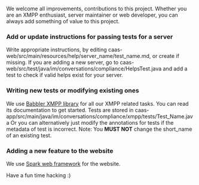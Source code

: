 We welcome all improvements, contributions to this project. Whether you are an XMPP enthusiast, server maintainer or web developer, you can always add something of value to this project.

### Add or update instructions for passing tests for a server
Write appropriate instructions, by editing caas-web/src/main/resources/help/server_name/test_name.md, or create if missing.
If you are adding a new server, go to caas-web/src/test/java/im/conversations/compliance/HelpsTest.java and add a test to check if valid helps exist for your server.

### Writing new tests or modifying existing ones
We use [Babbler XMPP library](https://sco0ter.bitbucket.io/babbler/) for all our XMPP related tasks.
You can read its documentation to get started. Tests are stored in caas-app/src/main/java/im/conversations/compliance/xmpp/tests/Test_Name.java
Or you can alternatively just modify the annotations for tests if the metadata of test is incorrect.
Note: You __MUST NOT__ change the short_name of an existing test.

### Adding a new feature to the website
We use [Spark web framework](http://sparkjava.com/) for the website.

Have a fun time hacking :)
